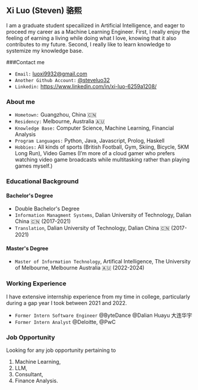 ## Xi Luo (Steven) 骆熙
I am a graduate student specailized in Artificial Intelligence, and eager to proceed my career as a Machine Learning Engineer. First, I really enjoy the feeling of earning a living while doing what I love, knowing that it also contributes to my future. Second, I really like to learn knowledge to systemize my knowledge base.

###Contact me
- `Email:` luoxi9932@gmail.com
- `Another Github Account:` [@steveluo32](https://github.com/steveluo32)  
- `Linkedin:` https://www.linkedin.com/in/xi-luo-6259a1208/

### About me
- `Hometown:` Guangzhou, China 🇨🇳
- `Residency:` Melbourne, Australia 🇦🇺
- `Knowledge Base:` Computer Science, Machine Learning, Financial Analysis
- `Program Languages:` Python, Java, Javascript, Prolog, Haskell
- `Hobbies:` All kinds of sports (British Football, Gym, Skiing, Bicycle, 5KM Long Run), Video Games (I’m more of a cloud gamer who prefers watching video game broadcasts while multitasking rather than playing games myself.)

### Educational Background
#### Bachelor's Degree
- Double Bachelor's Degree
- `Information Managment Systems`, Dalian University of Technology, Dalian China 🇨🇳  (2017-2021)
- `Translation`, Dalian University of Technology, Dalian China 🇨🇳 (2017-2021)
#### Master's Degree
- `Master of Information Technology`, Artifical Intelligence, The University of Melbourne, Melbourne Australia 🇦🇺 (2022-2024)

### Working Experience
I have extensive internship experience from my time in college, particularly during a gap year I took between 2021 and 2022.
- `Former Intern Software Engineer` @ByteDance @Dalian Huayu 大连华宇
- `Former Intern Analyst` @Deloitte, @PwC

### Job Opportunity
Looking for any job opportunity pertaining to 
1) Machine Learning, 
2) LLM,
3) Consultant,
4) Finance Analysis.